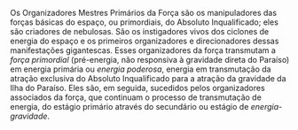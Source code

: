 ﻿Os Organizadores Mestres Primários da Força são os manipuladores das forças básicas do espaço, ou primordiais, do Absoluto Inqualificado; eles são criadores de nebulosas. São os instigadores vivos dos ciclones de energia do espaço e os primeiros organizadores e direcionadores dessas manifestações gigantescas. Esses organizadores da força transmutam a <I>força primordial</I> (pré-energia, não responsiva à gravidade direta do Paraíso) em energia primária ou <I>energia poderosa</I>, energia em transmutação da atração exclusiva do Absoluto Inqualificado para a atração da gravidade da Ilha do Paraíso. Eles são, em seguida, sucedidos pelos organizadores associados da força, que continuam o processo de transmutação de energia, do estágio primário através do secundário ou  estágio de <I>energia-gravidade</I>.